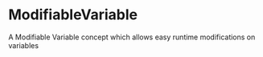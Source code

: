 # ModifiableVariable
A Modifiable Variable concept which allows easy runtime modifications on variables
